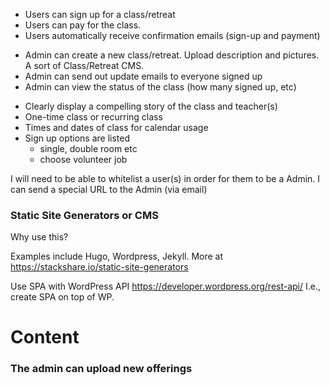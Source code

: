 - Users can sign up for a class/retreat
- Users can pay for the class.
- Users automatically receive confirmation emails (sign-up and payment)

* Admin can create a new class/retreat. Upload description and pictures. A sort of Class/Retreat CMS.
* Admin can send out update emails to everyone signed up
* Admin can view the status of the class (how many signed up, etc)

- Clearly display a compelling story of the class and teacher(s)
- One-time class or recurring class
- Times and dates of class for calendar usage
- Sign up options are listed
  - single, double room etc
  - choose volunteer job

I will need to be able to whitelist a user(s) in order for them to be a Admin.
I can send a special URL to the Admin (via email)

### Static Site Generators or CMS

Why use this?

Examples include Hugo, Wordpress, Jekyll. More at https://stackshare.io/static-site-generators

Use SPA with WordPress API https://developer.wordpress.org/rest-api/
I.e., create SPA on top of WP.

# Content

### The admin can upload new offerings

